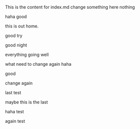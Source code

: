This is the content for index.md
change something here
nothing

haha good

this is out home.

good try

good night

everything going well

what
need to change again
haha

good

change again

last test

maybe this is the last

haha test

again test
